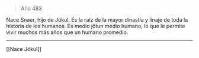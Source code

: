 > Año 483

Nace Snaer, hijo de Jökul. Es la raíz de la mayor dinastía y linaje de toda la historia de los humanos. Es medio jötun medio humano, lo que le permite vivir muchos más años que un humano promedio.

---

[[Nace Jökul]]
